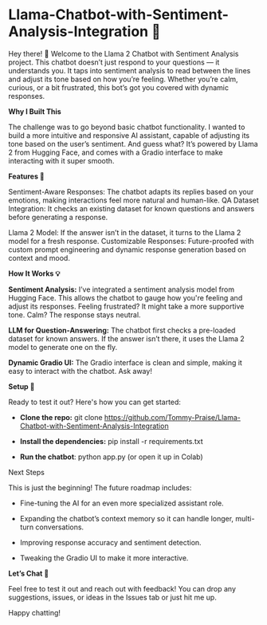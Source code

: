 # Llama-Chatbot-with-Sentiment-Analysis-Integration 🚀

Hey there! 👋 Welcome to the Llama 2 Chatbot with Sentiment Analysis project. This chatbot doesn’t just respond to your questions — it understands you. It taps into sentiment analysis to read between the lines and adjust its tone based on how you’re feeling. Whether you’re calm, curious, or a bit frustrated, this bot’s got you covered with dynamic responses.

**Why I Built This**

The challenge was to go beyond basic chatbot functionality. I wanted to build a more intuitive and responsive AI assistant, capable of adjusting its tone based on the user’s sentiment. And guess what? It’s powered by Llama 2 from Hugging Face, and comes with a Gradio interface to make interacting with it super smooth.

**Features 🌟**

Sentiment-Aware Responses: The chatbot adapts its replies based on your emotions, making interactions feel more natural and human-like.
QA Dataset Integration: It checks an existing dataset for known questions and answers before generating a response.

Llama 2 Model: If the answer isn’t in the dataset, it turns to the Llama 2 model for a fresh response.
Customizable Responses: Future-proofed with custom prompt engineering and dynamic response generation based on context and mood.

**How It Works 💡**

**Sentiment Analysis:** I’ve integrated a sentiment analysis model from Hugging Face. This allows the chatbot to gauge how you're feeling and adjust its responses. Feeling frustrated? It might take a more supportive tone. Calm? The response stays neutral.

**LLM for Question-Answering:** The chatbot first checks a pre-loaded dataset for known answers. If the answer isn’t there, it uses the Llama 2 model to generate one on the fly.

**Dynamic Gradio UI:** The Gradio interface is clean and simple, making it easy to interact with the chatbot. Ask away!

**Setup 🔧**

Ready to test it out? Here's how you can get started:

- **Clone the repo:** git clone <https://github.com/Tommy-Praise/Llama-Chatbot-with-Sentiment-Analysis-Integration>

- **Install the dependencies:** pip install -r requirements.txt

- **Run the chatbot**: python app.py (or open it up in Colab)

Next Steps

This is just the beginning! The future roadmap includes:

- Fine-tuning the AI for an even more specialized assistant role.

- Expanding the chatbot’s context memory so it can handle longer, multi-turn conversations.

- Improving response accuracy and sentiment detection.

- Tweaking the Gradio UI to make it more interactive.


**Let’s Chat 💬**

Feel free to test it out and reach out with feedback! You can drop any suggestions, issues, or ideas in the Issues tab or just hit me up.


Happy chatting!
